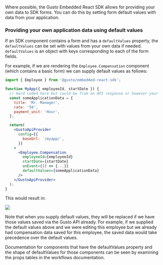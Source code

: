 Where possible, the Gusto Embedded React SDK allows for providing your own data to SDK forms. You can do this by setting form default values with data from your application.

### Providing your own application data using default values

If an SDK component contains a form and has a `defaultValues` property, the `defaultValues` can be set with values from your own data if needed. `defaultValues` is an object with keys corresponding to each of the form fields.

For example, if we are rendering the `Employee.Compensation` component (which contains a basic form) we can supply default values as follows:

```jsx
import { Employee } from '@gusto/embedded-react-sdk';

function MyApp({ employeeId, startDate }) {
  // Hard coded here but could be from an API response or however your app data is stored
  const someApplicationData = {
    title: 'Mr. Manager',
    rate: '50',
    payment_unit: 'Hour',
  };

  return(
    <GustoApiProvider
      config={{
        baseUrl: `/myapp/`,
      }}
    >
      <Employee.Compensation
        employeeId={employeeId}
        startDate={startDate}
        onEvent={() => {...}}
        defaultValues={someApplicationData}
      />
    </GustoApiProvider>
  );
}
```

This would result in:

![](https://files.readme.io/db4af956eb3ca4db36c8f67d3f67bc2c756ba5c9e18788456f337eaf5518a716-image.png)

Note that when you supply default values, they will be replaced if we have those values saved via the Gusto API already. For example, if we supplied the default values above and we were editing this employee but we already had compensation data saved for this employee, the saved data would take precedence over the default values.

Documentation for components that have the defaultValues property and the shape of defaultValues for those components can be seen by examining the props tables in the workflows documentation.
